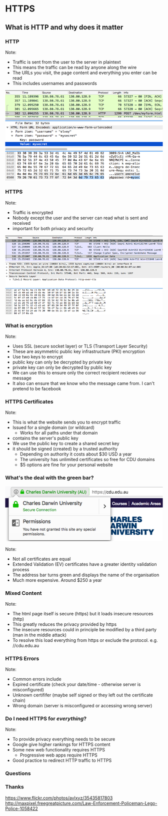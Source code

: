 <!-- .slide: data-background-image="images/lego-568042_1280.jpg" -->
# HTTPS
## What is HTTP and why does it matter



### HTTP
<!-- .slide: data-background-image="images/binoculars-1209011_1280.jpg" -->

Note:
* Traffic is sent from the user to the server in plaintext
* This means the traffic can be read by anyone along the wire
* The URLs you visit, the page content and everything you enter can be read
* This includes usernames and passwords


<!-- .slide: data-background-image="images/binoculars-1209011_1280.jpg" -->
![HTTP traffic](images/http_traffic.png)



### HTTPS

Note:
* Traffic is encrypted
* Nobody except the user and the server can read what is sent and received
* important for both privacy and security


![HTTPS traffic](images/https_traffic.png)



<!-- .slide: data-background-image="images/secret-3037639_1280.jpg" -->
### What is encryption

Note:
* Uses SSL (secure socket layer) or TLS (Transport Layer Security)
* These are asymmetric public key infrastructure (PKI) encryption
* Use two keys to encrypt
 * public key can only be decrypted by private key
 * private key can only be decrypted by public key
* We can use this to ensure only the correct recipient recieves our message
* It also can ensure that we know who the message came from. I can't pretend to be facebook



### HTTPS Certificates

Note:
* This is what the website sends you to encrypt traffic
* Issued for a single domain (or wildcard)
	* Works for all paths under that domain
* contains the server's public key
* We use the public key to create a shared secret key
* it should be signed (created) by a trusted authority
	* Depending on authority it costs about $30 USD a year
	* The university has unlimited certificates so free for CDU domains
	* $5 options are fine for your personal website



<!-- .slide: data-background-image="images/green-bricks.jpg" -->
### What's the deal with the green bar?
![Extended Validation notice](images/ev_certifcate.png)

Note:
* Not all certificates are equal
* Extended Validation (EV) certificates have a greater identity validation process
* The address bar turns green and displays the name of the organisation
* Much more expensive. Around $250 a year



<!-- .slide: data-background-image="images/mixed-blocks.jpg" -->
### Mixed Content

Note:
* The html page itself is secure (https) but it loads insecure resources (http)
* This greatly reduces the privacy provided by https
* The insecure resources could in principle be modified by a third party (man in the middle attack)
* To resolve this load everything from https or exclude the protocol. e.g. //cdu.edu.au



<!-- .slide: data-background-image="https://media.giphy.com/media/l3q2y0UyD0OOMchAA/giphy.gif" -->
### HTTPS Errors

Note:
* Common errors include
 * Expired certificate (check your date/time - otherwise server is misconfigured)
 * Unknown certififer (maybe self signed or they left out the certificate chain)
 * Wrong domain (server is misconfigured or accessing wrong server)



<!-- .slide: data-background-image="images/Law-Enforcement-Policeman-Lego-Police-1058422.jpg" -->
### Do I need HTTPS for *everything*?

Note:
* To provide privacy everything needs to be secure
* Google give higher rankings for HTTPS content
* Some new web functionality requires HTTPS
	* Progressive web apps require HTTPS
* Good practice to redirect HTTP traffic to HTTPS



<!-- .slide: data-background-image="images/hand-plastic-finger-macro-yellow-closeup-281276-pxhere.com.jpg" -->
### Questions



<!-- .slide: data-background-image="images/lego-1044891_1280.jpg" -->
### Thanks
https://www.flickr.com/photos/avlxyz/35435817803
http://maxpixel.freegreatpicture.com/Law-Enforcement-Policeman-Lego-Police-1058422

